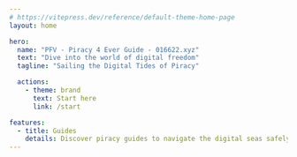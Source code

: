 ```yaml
---
# https://vitepress.dev/reference/default-theme-home-page
layout: home

hero:
  name: "PFV - Piracy 4 Ever Guide - 016622.xyz"
  text: "Dive into the world of digital freedom"
  tagline: "Sailing the Digital Tides of Piracy"

  actions:
    - theme: brand
      text: Start here
      link: /start

features:
  - title: Guides
    details: Discover piracy guides to navigate the digital seas safely and easy.
---
```

